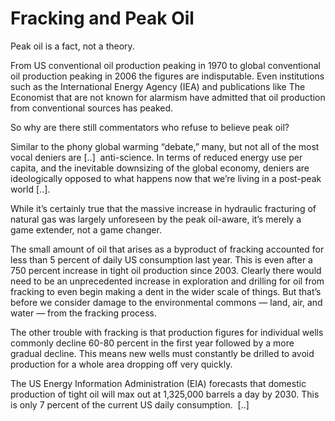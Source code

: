 # Fracking and Peak Oil

Peak oil is a fact, not a theory.

From US conventional oil production peaking in 1970 to global conventional oil production peaking in 2006 the figures are indisputable. Even institutions such as the International Energy Agency (IEA) and publications like The Economist that are not known for alarmism have admitted that oil production from conventional sources has peaked.

So why are there still commentators who refuse to believe peak oil?

Similar to the phony global warming “debate,” many, but not all of the most vocal deniers are [..]  anti-science. In terms of reduced energy use per capita, and the inevitable downsizing of the global economy, deniers are ideologically opposed to what happens now that we’re living in a post-peak world [..].

While it’s certainly true that the massive increase in hydraulic fracturing of natural gas was largely unforeseen by the peak oil-aware, it’s merely a game extender, not a game changer.

The small amount of oil that arises as a byproduct of fracking accounted for less than 5 percent of daily US consumption last year. This is even after a 750 percent increase in tight oil production since 2003. Clearly there would need to be an unprecedented increase in exploration and drilling for oil from fracking to even begin making a dent in the wider scale of things. But that’s before we consider damage to the environmental commons — land, air, and water — from the fracking process.

The other trouble with fracking is that production figures for individual wells commonly decline 60-80 percent in the first year followed by a more gradual decline. This means new wells must constantly be drilled to avoid production for a whole area dropping off very quickly.

The US Energy Information Administration (EIA) forecasts that domestic production of tight oil will max out at 1,325,000 barrels a day by 2030. This is only 7 percent of the current US daily consumption.  [..]












